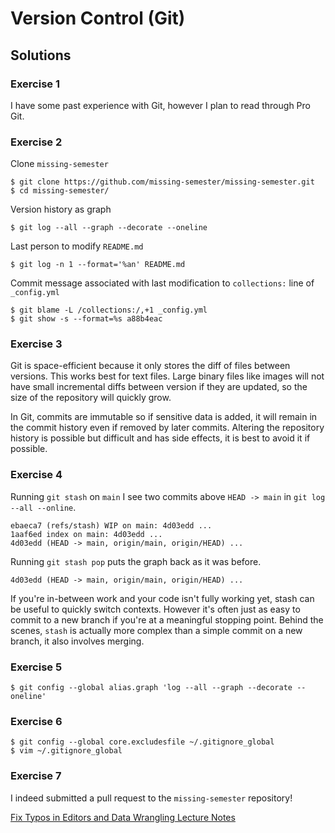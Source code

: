 # Version Control (Git)

## Solutions

### Exercise 1

I have some past experience with Git, however I plan to read through Pro Git.

### Exercise 2

Clone `missing-semester`

```
$ git clone https://github.com/missing-semester/missing-semester.git
$ cd missing-semester/
```

Version history as graph

```
$ git log --all --graph --decorate --oneline
```

Last person to modify `README.md`

```
$ git log -n 1 --format='%an' README.md
```

Commit message associated with last modification to `collections:` line of `_config.yml`

```
$ git blame -L /collections:/,+1 _config.yml
$ git show -s --format=%s a88b4eac
```

### Exercise 3

Git is space-efficient because it only stores the diff of files between versions. This works best for text files. Large binary files like images will not have small incremental diffs between version if they are updated, so the size of the repository will quickly grow.

In Git, commits are immutable so if sensitive data is added, it will remain in the commit history even if removed by later commits. Altering the repository history is possible but difficult and has side effects, it is best to avoid it if possible.

### Exercise 4

Running `git stash` on `main` I see two commits above `HEAD -> main` in `git log --all --online`.

```
ebaeca7 (refs/stash) WIP on main: 4d03edd ...
1aaf6ed index on main: 4d03edd ...
4d03edd (HEAD -> main, origin/main, origin/HEAD) ...
```

Running `git stash pop` puts the graph back as it was before.

```
4d03edd (HEAD -> main, origin/main, origin/HEAD) ...
```

If you're in-between work and your code isn't fully working yet, stash can be useful to quickly switch contexts. However it's often just as easy to commit to a new branch if you're at a meaningful stopping point. Behind the scenes, `stash` is actually more complex than a simple commit on a new branch, it also involves merging.

### Exercise 5

```
$ git config --global alias.graph 'log --all --graph --decorate --oneline'
```

### Exercise 6

```
$ git config --global core.excludesfile ~/.gitignore_global
$ vim ~/.gitignore_global
```

### Exercise 7

I indeed submitted a pull request to the `missing-semester` repository!

[Fix Typos in Editors and Data Wrangling Lecture Notes](https://github.com/missing-semester/missing-semester/pull/307)